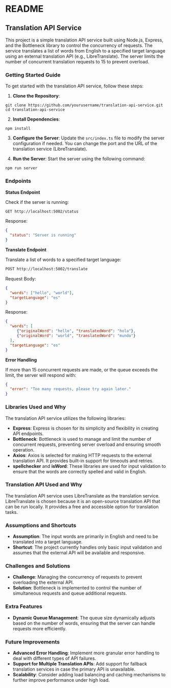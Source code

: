 
# README

## Translation API Service

This project is a simple translation API service built using Node.js, Express, and the Bottleneck library to control the concurrency of requests. The service translates a list of words from English to a specified target language using an external translation API (e.g., LibreTranslate). The server limits the number of concurrent translation requests to 15 to prevent overload.

### Getting Started Guide

To get started with the translation API service, follow these steps:

1. **Clone the Repository**: 
  ```
  git clone https://github.com/yourusername/translation-api-service.git
  cd translation-api-service
  ```

2. **Install Dependencies**: 
  ```
  npm install
  ```

3. **Configure the Server**: 
  Update the `src/index.ts` file to modify the server configuration if needed. You can change the port and the URL of the translation service (LibreTranslate).

4. **Run the Server**: 
  Start the server using the following command:
  ```
  npm run server
  ```

### Endpoints

**Status Endpoint**

Check if the server is running:

```bash
GET http://localhost:5002/status
```

Response:

```json
{
  "status": "Server is running"
}
```

**Translate Endpoint**

Translate a list of words to a specified target language:

```bash
POST http://localhost:5002/translate
```

Request Body:

```json
{
  "words": ["hello", "world"],
  "targetLanguage": "es"
}
```

Response:

```json
{
  "words": [
     {"originalWord": "hello", "translatedWord": "hola"},
     {"originalWord": "world", "translatedWord": "mundo"}
  ],
  "targetLanguage": "es"
}
```

**Error Handling**

If more than 15 concurrent requests are made, or the queue exceeds the limit, the server will respond with:

```json
{
  "error": "Too many requests, please try again later."
}
```

### Libraries Used and Why

The translation API service utilizes the following libraries:

- **Express**: Express is chosen for its simplicity and flexibility in creating API endpoints.
- **Bottleneck**: Bottleneck is used to manage and limit the number of concurrent requests, preventing server overload and ensuring smooth operation.
- **Axios**: Axios is selected for making HTTP requests to the external translation API. It provides built-in support for timeouts and retries.
- **spellchecker** and **isWord**: These libraries are used for input validation to ensure that the words are correctly spelled and valid in English.

### Translation API Used and Why

The translation API service uses LibreTranslate as the translation service. LibreTranslate is chosen because it is an open-source translation API that can be run locally. It provides a free and accessible option for translation tasks.

### Assumptions and Shortcuts

- **Assumption**: The input words are primarily in English and need to be translated into a target language.
- **Shortcut**: The project currently handles only basic input validation and assumes that the external API will be available and responsive.

### Challenges and Solutions

- **Challenge**: Managing the concurrency of requests to prevent overloading the external API.
- **Solution**: Bottleneck is implemented to control the number of simultaneous requests and queue additional requests.

### Extra Features

- **Dynamic Queue Management**: The queue size dynamically adjusts based on the number of words, ensuring that the server can handle requests more efficiently.

### Future Improvements

- **Advanced Error Handling**: Implement more granular error handling to deal with different types of API failures.
- **Support for Multiple Translation APIs**: Add support for fallback translation services in case the primary API is unavailable.
- **Scalability**: Consider adding load balancing and caching mechanisms to further improve performance under high load.


